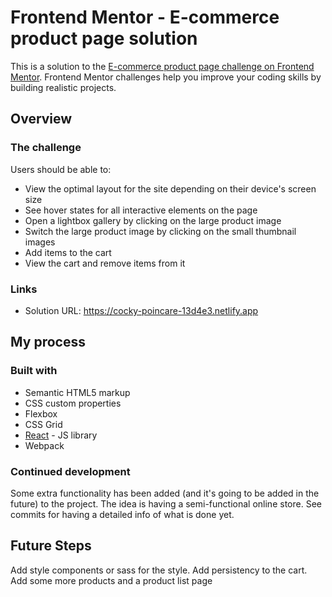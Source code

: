 # Frontend Mentor - E-commerce product page solution

This is a solution to the [E-commerce product page challenge on Frontend Mentor](https://www.frontendmentor.io/challenges/ecommerce-product-page-UPsZ9MJp6). Frontend Mentor challenges help you improve your coding skills by building realistic projects.

## Overview

### The challenge

Users should be able to:

- View the optimal layout for the site depending on their device's screen size
- See hover states for all interactive elements on the page
- Open a lightbox gallery by clicking on the large product image
- Switch the large product image by clicking on the small thumbnail images
- Add items to the cart
- View the cart and remove items from it

### Links

- Solution URL: https://cocky-poincare-13d4e3.netlify.app

## My process

### Built with

- Semantic HTML5 markup
- CSS custom properties
- Flexbox
- CSS Grid
- [React](https://reactjs.org/) - JS library
- Webpack

### Continued development

Some extra functionality has been added (and it's going to be added in the future) to the project. The idea is having a semi-functional online store. See commits for having a detailed info of what is done yet.

## Future Steps

Add style components or sass for the style.
Add persistency to the cart.
Add some more products and a product list page
